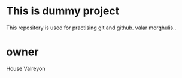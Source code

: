 # This is dummy project

This repository is used for practising git and github.
valar morghulis..

# owner

House Valreyon